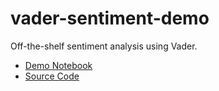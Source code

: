 # vader-sentiment-demo
Off-the-shelf sentiment analysis using Vader.

* [Demo Notebook](VaderSentimentDemo.ipynb)
* [Source Code](vader_demo.py)

